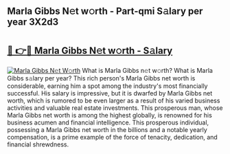## Marla Gibbs N𝚎t w𝚘rth - Part-qmi S𝚊lary per year 3X2d3

# <h2><a href="http://gc1iehg.nevu.top/?p=Marla+Gibbs">🔗 👉🔴 Marla Gibbs N𝚎t w𝚘rth - S𝚊lary</a></h2>

[![Marla Gibbs N𝚎t W𝚘rth](https://i.imgur.com/Oavwk0R.jpeg)](http://gc1iehg.nevu.top/?p=Marla+Gibbs)
What is Marla Gibbs n𝚎t w𝚘rth? What is Marla Gibbs s𝚊lary per year?
This rich person's Marla Gibbs net worth is considerable, earning him a spot among the industry's most financially successful. His salary is impressive, but it is dwarfed by Marla Gibbs net worth, which is rumored to be even larger as a result of his varied business activities and valuable real estate investments. This prosperous man, whose Marla Gibbs net worth is among the highest globally, is renowned for his business acumen and financial intelligence. This prosperous individual, possessing a Marla Gibbs net worth in the billions and a notable yearly compensation, is a prime example of the force of tenacity, dedication, and financial shrewdness.
